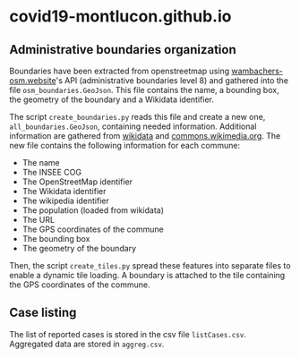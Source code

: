 # covid19-montlucon.github.io


## Administrative boundaries organization
Boundaries have been extracted from openstreetmap using [wambachers-osm.website](https://wambachers-osm.website/boundaries/)'s API (administrative boundaries level 8) and gathered into the file `osm_boundaries.GeoJson`. This file contains the name, a bounding box, the geometry of the boundary and a Wikidata identifier.

The script `create_boundaries.py` reads this file and create a new one, `all_boundaries.GeoJson`, containing needed information. Additional information are gathered from [wikidata](https://www.wikidata.org) and [commons.wikimedia.org](commons.wikimedia.org). The new file contains the following information for each commune:
- The name
- The INSEE COG
- The OpenStreetMap identifier
- The Wikidata identifier
- The wikipedia identifier
- The population (loaded from wikidata)
- The URL
- The GPS coordinates of the commune
- The bounding box
- The geometry of the boundary

Then, the script `create_tiles.py` spread these features into separate files to enable a dynamic tile loading. A boundary is attached to the tile containing the GPS coordinates of the commune.

## Case listing
The list of reported cases is stored in the csv file `listCases.csv`.
Aggregated data are stored in `aggreg.csv`.

